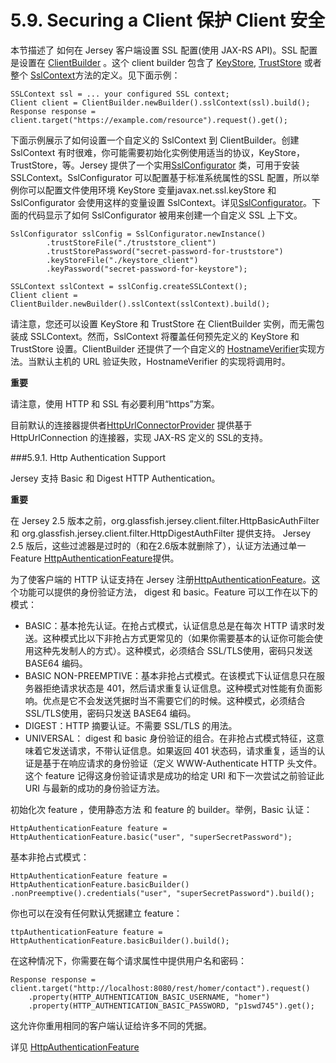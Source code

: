 5.9. Securing a Client 保护 Client 安全
========================
 
本节描述了 如何在 Jersey 客户端设置 SSL 配置(使用 JAX-RS API)。SSL 配置是设置在 [ClientBuilder](http://jax-rs-spec.java.net/nonav/2.0/apidocs/javax/ws/rs/client/ClientBuilder.html) 。这个 client builder 包含了 [KeyStore](http://docs.oracle.com/javase/6/docs/api/java/security/KeyStore.html), [TrustStore](http://docs.oracle.com/javase/6/docs/api/java/security/TrustStore.html) 或者整个 [SslContext](http://docs.oracle.com/javase/6/docs/api/javax/net/ssl/SslContext.html)方法的定义。见下面示例：

	SSLContext ssl = ... your configured SSL context;
	Client client = ClientBuilder.newBuilder().sslContext(ssl).build();
	Response response = client.target("https://example.com/resource").request().get();

下面示例展示了如何设置一个自定义的  SslContext 到 ClientBuilder。创建 SslContext 有时很难，你可能需要初始化实例使用适当的协议，KeyStore，TrustStore，等。Jersey 提供了一个实用[SslConfigurator](https://jersey.java.net/apidocs/2.16/jersey/org/glassfish/jersey/SslConfigurator.html) 类，可用于安装 SSLContext。SslConfigurator 可以配置基于标准系统属性的SSL 配置，所以举例你可以配置文件使用环境 KeyStore 变量javax.net.ssl.keyStore 和 SslConfigurator 会使用这样的变量设置 SslContext。详见[SslConfigurator](https://jersey.java.net/apidocs/2.16/jersey/org/glassfish/jersey/SslConfigurator.html)。下面的代码显示了如何 SslConfigurator 被用来创建一个自定义 SSL 上下文。

	SslConfigurator sslConfig = SslConfigurator.newInstance()
	        .trustStoreFile("./truststore_client")
	        .trustStorePassword("secret-password-for-truststore")
	        .keyStoreFile("./keystore_client")
	        .keyPassword("secret-password-for-keystore");
	 
	SSLContext sslContext = sslConfig.createSSLContext();
	Client client = ClientBuilder.newBuilder().sslContext(sslContext).build();

请注意，您还可以设置 KeyStore 和 TrustStore 在 ClientBuilder  实例，而无需包装成 SSLContext。然而，SslContext 将覆盖任何预先定义的 KeyStore 和 TrustStore 设置。ClientBuilder 还提供了一个自定义的 [HostnameVerifier](http://docs.oracle.com/javase/6/docs/api/javax/net/ssl/HostnameVerifier.html)实现方法。当默认主机的 URL 验证失败，HostnameVerifier 的实现将调用时。

**重要**

请注意，使用 HTTP 和 SSL 有必要利用“https”方案。

目前默认的连接器提供者[HttpUrlConnectorProvider](https://jersey.java.net/apidocs/2.16/jersey/org/glassfish/jersey/client/HttpUrlConnector.html) 提供基于 HttpUrlConnection 的连接器，实现 JAX-RS 定义的 SSL的支持。

###5.9.1. Http Authentication Support 

Jersey 支持 Basic 和 Digest HTTP Authentication。

**重要**

在  Jersey 2.5 版本之前，org.glassfish.jersey.client.filter.HttpBasicAuthFilter 和 org.glassfish.jersey.client.filter.HttpDigestAuthFilter 提供支持。 Jersey 2.5 版后，这些过滤器是过时的（和在2.6版本就删除了），认证方法通过单一 Feature  [HttpAuthenticationFeature](https://jersey.java.net/apidocs/2.16/jersey/org/glassfish/jersey/client/authentication/HttpAuthenticationFeature.html)提供。

为了使客户端的 HTTP 认证支持在 Jersey 注册[HttpAuthenticationFeature](https://jersey.java.net/apidocs/2.16/jersey/org/glassfish/jersey/client/authentication/HttpAuthenticationFeature.html)。这个功能可以提供的身份验证方法， digest 和 basic。Feature 可以工作在以下的模式：

* BASIC：基本抢先认证。在抢占式模式，认证信息总是在每次 HTTP 请求时发送。这种模式比以下非抢占方式更常见的（如果你需要基本的认证你可能会使用这种先发制人的方式）。这种模式，必须结合 SSL/TLS使用，密码只发送 BASE64 编码。
* BASIC NON-PREEMPTIVE：基本非抢占式模式。在该模式下认证信息只在服务器拒绝请求状态是 401，然后请求重复认证信息。这种模式对性能有负面影响。优点是它不会发送凭据时当不需要它们的时候。这种模式，必须结合 SSL/TLS使用，密码只发送 BASE64 编码。
* DIGEST：HTTP 摘要认证。不需要 SSL/TLS 的用法。
* UNIVERSAL： digest 和 basic 身份验证的组合。在非抢占式模式特征，这意味着它发送请求，不带认证信息。如果返回 401 状态码，请求重复，适当的认证是基于在响应请求的身份验证（定义 WWW-Authenticate HTTP 头文件。这个 feature 记得这身份验证请求是成功的给定 URI 和下一次尝试之前验证此 URI 与最新的成功的身份验证方法。

初始化次 feature ，使用静态方法 和 feature 的 builder。举例，Basic 认证：

	HttpAuthenticationFeature feature = HttpAuthenticationFeature.basic("user", "superSecretPassword");

基本非抢占式模式：

	HttpAuthenticationFeature feature = HttpAuthenticationFeature.basicBuilder()
    .nonPreemptive().credentials("user", "superSecretPassword").build();

你也可以在没有任何默认凭据建立 feature：

	ttpAuthenticationFeature feature = HttpAuthenticationFeature.basicBuilder().build();

在这种情况下，你需要在每个请求属性中提供用户名和密码：

	Response response = client.target("http://localhost:8080/rest/homer/contact").request()
	    .property(HTTP_AUTHENTICATION_BASIC_USERNAME, "homer")
	    .property(HTTP_AUTHENTICATION_BASIC_PASSWORD, "p1swd745").get();

这允许你重用相同的客户端认证给许多不同的凭据。

详见 [HttpAuthenticationFeature ](https://jersey.java.net/apidocs/2.16/jersey/org/glassfish/jersey/client/authentication/HttpAuthenticationFeature.html)

